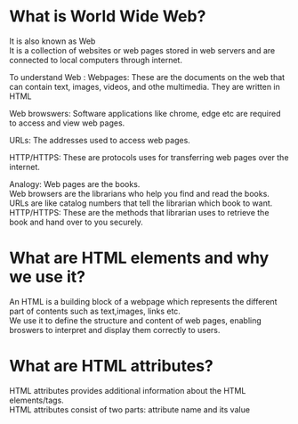 # What is World Wide Web?
It is also known as Web</br>
It is a collection of websites or web pages stored in web servers and are connected to local computers through internet.</br>

To understand Web :
Webpages: These are the documents on the web that can contain text, images, videos, and othe multimedia. They are written in HTML</br>

Web browswers: Software applications like chrome, edge etc are required to access and view web pages.</br>

URLs: The addresses used to access web pages.</br>

HTTP/HTTPS: These are protocols uses for transferring web pages over the internet.

Analogy:
Web pages are the books.</br>
Web browsers are the librarians who help you find and read the books.</br>
URLs are like catalog numbers that tell the librarian which book to want.</br>
HTTP/HTTPS: These are the methods that librarian uses to retrieve the book and hand over to you securely.

# What are HTML elements and why we use it?
An HTML is a building block of a webpage which represents the different part of contents such as text,images, links etc.</br>
We use it to define the structure and content of web pages, enabling broswers to interpret and display them correctly to users.

# What are HTML attributes?
HTML attributes provides additional information about the HTML elements/tags. </br>
HTML attributes consist of two parts: attribute name and its value

# 

